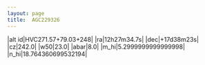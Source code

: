 ```yaml
---
layout: page
title:  AGC229326
--- 
```

|alt id|HVC271.57+79.03+248|
|ra|12h27m34.7s|
|dec|+17d38m23s|
|cz|242.0|
|w50|23.0|
|abar|8.0|
|m_hi|5.2999999999999998|
|n_hi|18.764360699532194|
